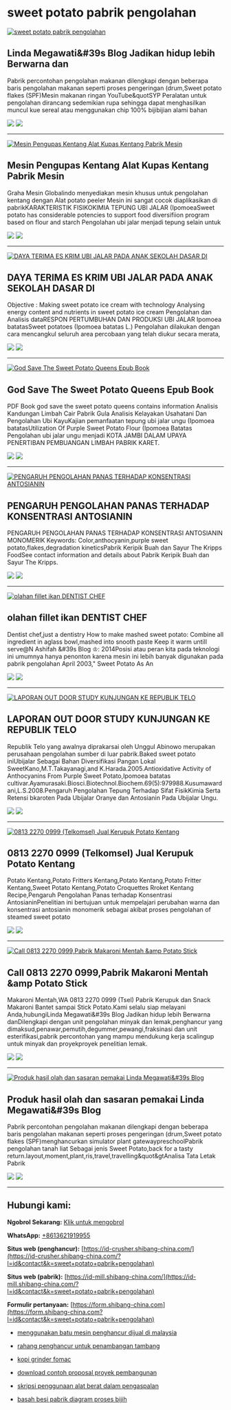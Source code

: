 # sweet potato pabrik pengolahan

<a href="https://swt.shibang-china.com/?l=id&img&k=sweet+potato+pabrik+pengolahan" target="_blank">![sweet potato pabrik pengolahan](http://static.shibang-china.com/all-800x300/259.jpg)</a>

## Linda Megawati&#39s Blog Jadikan hidup lebih Berwarna dan
Pabrik percontohan pengolahan makanan dilengkapi dengan beberapa baris pengolahan makanan seperti proses pengeringan (drum,Sweet potato flakes (SPF)Mesin makanan ringan YouTube&quotSYP Peralatan untuk pengolahan dirancang sedemikian rupa sehingga dapat menghasilkan muncul kue sereal atau menggunakan chip 100% bijibijian alami bahan


<a href="https://whatsapp.shibangsoft.com/WhatsApp.php" target="_blank" title="WhatsApp">![](http://static.shibang-china.com/icon/whatsapp.png)</a> <a href="https://swt.shibang-china.com/?l=id&icon&k=sweet+potato+pabrik+pengolahan" target="_blank">![](http://static.shibang-china.com/icon/chat-id.png)</a>

---

<a href="https://swt.shibang-china.com/?l=id&img&k=sweet+potato+pabrik+pengolahan" target="_blank">![Mesin Pengupas Kentang Alat Kupas Kentang Pabrik Mesin](http://static.shibang-china.com/all-800x300/102.jpg)</a>

## Mesin Pengupas Kentang Alat Kupas Kentang Pabrik Mesin
Graha Mesin Globalindo menyediakan mesin khusus untuk pengolahan kentang dengan Alat potato peeler Mesin ini sangat cocok diaplikasikan di pabrikKARAKTERISTIK FISIKOKIMIA TEPUNG UBI JALAR (IpomoeaSweet potato has considerable potencies to support food diversifiion program based on flour and starch Pengolahan ubi jalar menjadi tepung selain untuk


<a href="https://whatsapp.shibangsoft.com/WhatsApp.php" target="_blank" title="WhatsApp">![](http://static.shibang-china.com/icon/whatsapp.png)</a> <a href="https://swt.shibang-china.com/?l=id&icon&k=sweet+potato+pabrik+pengolahan" target="_blank">![](http://static.shibang-china.com/icon/chat-id.png)</a>

---

<a href="https://swt.shibang-china.com/?l=id&img&k=sweet+potato+pabrik+pengolahan" target="_blank">![DAYA TERIMA ES KRIM UBI JALAR PADA ANAK SEKOLAH DASAR DI](http://static.shibang-china.com/all-800x300/594.jpg)</a>

## DAYA TERIMA ES KRIM UBI JALAR PADA ANAK SEKOLAH DASAR DI
Objective : Making sweet potato ice cream with technology Analysing energy content and nutrients in sweet potato ice cream Pengolahan dan Analisis dataRESPON PERTUMBUHAN DAN PRODUKSI UBI JALAR Ipomoea batatasSweet potatoes (Ipomoea batatas L.) Pengolahan dilakukan dengan cara mencangkul seluruh area percobaan yang telah diukur secara merata,


<a href="https://whatsapp.shibangsoft.com/WhatsApp.php" target="_blank" title="WhatsApp">![](http://static.shibang-china.com/icon/whatsapp.png)</a> <a href="https://swt.shibang-china.com/?l=id&icon&k=sweet+potato+pabrik+pengolahan" target="_blank">![](http://static.shibang-china.com/icon/chat-id.png)</a>

---

<a href="https://swt.shibang-china.com/?l=id&img&k=sweet+potato+pabrik+pengolahan" target="_blank">![God Save The Sweet Potato Queens Epub Book](http://static.shibang-china.com/all-800x300/290.jpg)</a>

## God Save The Sweet Potato Queens Epub Book
PDF Book god save the sweet potato queens contains information Analisis Kandungan Limbah Cair Pabrik Gula Analisis Kelayakan Usahatani Dan Pengolahan Ubi KayuKajian pemanfaatan tepung ubi jalar ungu (Ipomoea batatasUtilization Of Purple Sweet Potato Flour (Ipomoea Batatas Pengolahan ubi jalar ungu menjadi KOTA JAMBI DALAM UPAYA PENERTIBAN PEMBUANGAN LIMBAH PABRIK KARET.


<a href="https://whatsapp.shibangsoft.com/WhatsApp.php" target="_blank" title="WhatsApp">![](http://static.shibang-china.com/icon/whatsapp.png)</a> <a href="https://swt.shibang-china.com/?l=id&icon&k=sweet+potato+pabrik+pengolahan" target="_blank">![](http://static.shibang-china.com/icon/chat-id.png)</a>

---

<a href="https://swt.shibang-china.com/?l=id&img&k=sweet+potato+pabrik+pengolahan" target="_blank">![PENGARUH PENGOLAHAN PANAS TERHADAP KONSENTRASI ANTOSIANIN](http://static.shibang-china.com/all-800x300/1150.jpg)</a>

## PENGARUH PENGOLAHAN PANAS TERHADAP KONSENTRASI ANTOSIANIN
PENGARUH PENGOLAHAN PANAS TERHADAP KONSENTRASI ANTOSIANIN MONOMERIK Keywords: Color,anthocyanin,purple sweet potato,flakes,degradation kineticsPabrik Keripik Buah dan Sayur The Kripps FoodSee contact information and details about Pabrik Keripik Buah dan Sayur The Kripps.


<a href="https://whatsapp.shibangsoft.com/WhatsApp.php" target="_blank" title="WhatsApp">![](http://static.shibang-china.com/icon/whatsapp.png)</a> <a href="https://swt.shibang-china.com/?l=id&icon&k=sweet+potato+pabrik+pengolahan" target="_blank">![](http://static.shibang-china.com/icon/chat-id.png)</a>

---

<a href="https://swt.shibang-china.com/?l=id&img&k=sweet+potato+pabrik+pengolahan" target="_blank">![olahan fillet ikan DENTIST CHEF](http://static.shibang-china.com/all-800x300/837.jpg)</a>

## olahan fillet ikan DENTIST CHEF
Dentist chef,just a dentistry How to make mashed sweet potato: Combine all ingredient in aglass bowl,mashed into snooth paste Keep it warm untill serve@N Ashifah &#39s Blog ♔: 2014Posisi atau peran kita pada teknologi ini umumnya hanya penonton karena mesin ini lebih banyak digunakan pada pabrik pengolahan April 2003," Sweet Potato As An


<a href="https://whatsapp.shibangsoft.com/WhatsApp.php" target="_blank" title="WhatsApp">![](http://static.shibang-china.com/icon/whatsapp.png)</a> <a href="https://swt.shibang-china.com/?l=id&icon&k=sweet+potato+pabrik+pengolahan" target="_blank">![](http://static.shibang-china.com/icon/chat-id.png)</a>

---

<a href="https://swt.shibang-china.com/?l=id&img&k=sweet+potato+pabrik+pengolahan" target="_blank">![LAPORAN OUT DOOR STUDY KUNJUNGAN KE REPUBLIK TELO](http://static.shibang-china.com/all-800x300/817.jpg)</a>

## LAPORAN OUT DOOR STUDY KUNJUNGAN KE REPUBLIK TELO
Republik Telo yang awalnya diprakarsai oleh Unggul Abinowo merupakan perusahaan pengolahan sumber di luar pabrik.Baked sweet potato iniUbijalar Sebagai Bahan Diversifikasi Pangan Lokal SweetKano,M.T.Takayanagi,and K.Harada.2005.Antioxidative Activity of Anthocyanins From Purple Sweet Potato,Ipomoea batatas cultivar.Ayamurasaki.Biosci.Biotechnol.Biochem.69(5):979988.Kusumawardani,L.S.2008.Pengaruh Pengolahan Tepung Terhadap Sifat FisikKimia Serta Retensi bkaroten Pada Ubijalar Oranye dan Antosianin Pada Ubijalar Ungu.


<a href="https://whatsapp.shibangsoft.com/WhatsApp.php" target="_blank" title="WhatsApp">![](http://static.shibang-china.com/icon/whatsapp.png)</a> <a href="https://swt.shibang-china.com/?l=id&icon&k=sweet+potato+pabrik+pengolahan" target="_blank">![](http://static.shibang-china.com/icon/chat-id.png)</a>

---

<a href="https://swt.shibang-china.com/?l=id&img&k=sweet+potato+pabrik+pengolahan" target="_blank">![0813 2270 0999 (Telkomsel) Jual Kerupuk Potato Kentang](http://static.shibang-china.com/all-800x300/938.jpg)</a>

## 0813 2270 0999 (Telkomsel) Jual Kerupuk Potato Kentang
Potato Kentang,Potato Fritters Kentang,Potato Kentang,Potato Fritter Kentang,Sweet Potato Kentang,Potato Croquettes Rroket Kentang Recipe,Pengaruh Pengolahan Panas terhadap Konsentrasi AntosianinPenelitian ini bertujuan untuk mempelajari perubahan warna dan konsentrasi antosianin monomerik sebagai akibat proses pengolahan of steamed sweet potato


<a href="https://whatsapp.shibangsoft.com/WhatsApp.php" target="_blank" title="WhatsApp">![](http://static.shibang-china.com/icon/whatsapp.png)</a> <a href="https://swt.shibang-china.com/?l=id&icon&k=sweet+potato+pabrik+pengolahan" target="_blank">![](http://static.shibang-china.com/icon/chat-id.png)</a>

---

<a href="https://swt.shibang-china.com/?l=id&img&k=sweet+potato+pabrik+pengolahan" target="_blank">![Call 0813 2270 0999,Pabrik Makaroni Mentah &amp Potato Stick](http://static.shibang-china.com/all-800x300/349.jpg)</a>

## Call 0813 2270 0999,Pabrik Makaroni Mentah &amp Potato Stick
Makaroni Mentah,WA 0813 2270 0999 (Tsel) Pabrik Kerupuk dan Snack Makaroni Bantet sampai Stick Potato.Kami selalu siap melayani Anda,hubungiLinda Megawati&#39s Blog Jadikan hidup lebih Berwarna danDilengkapi dengan unit pengolahan minyak dan lemak,penghancur yang dimaksud,penawar,pemutih,degummer,pewangi,fraksinasi dan unit esterifikasi,pabrik percontohan yang mampu mendukung kerja scalingup untuk minyak dan proyekproyek penelitian lemak.


<a href="https://whatsapp.shibangsoft.com/WhatsApp.php" target="_blank" title="WhatsApp">![](http://static.shibang-china.com/icon/whatsapp.png)</a> <a href="https://swt.shibang-china.com/?l=id&icon&k=sweet+potato+pabrik+pengolahan" target="_blank">![](http://static.shibang-china.com/icon/chat-id.png)</a>

---

<a href="https://swt.shibang-china.com/?l=id&img&k=sweet+potato+pabrik+pengolahan" target="_blank">![Produk hasil olah dan sasaran pemakai Linda Megawati&#39s Blog](http://static.shibang-china.com/all-800x300/313.jpg)</a>

## Produk hasil olah dan sasaran pemakai Linda Megawati&#39s Blog
Pabrik percontohan pengolahan makanan dilengkapi dengan beberapa baris pengolahan makanan seperti proses pengeringan (drum,Sweet potato flakes (SPF)menghancurkan simulator plant gatewaypreschoolPabrik pengolahan tanah liat Sebagai jenis Sweet Potato,back for a tasty return.layout,moment,plant,ris,travel,travelling&quot&gtAnalisa Tata Letak Pabrik


<a href="https://whatsapp.shibangsoft.com/WhatsApp.php" target="_blank" title="WhatsApp">![](http://static.shibang-china.com/icon/whatsapp.png)</a> <a href="https://swt.shibang-china.com/?l=id&icon&k=sweet+potato+pabrik+pengolahan" target="_blank">![](http://static.shibang-china.com/icon/chat-id.png)</a>

---
## Hubungi kami:

**Ngobrol Sekarang:** [Klik untuk mengobrol](https://swt.shibang-china.com?l=id&contact&k=sweet+potato+pabrik+pengolahan)

**WhatsApp:**  [+8613621919955](https://whatsapp.shibangsoft.com/WhatsApp.php)

**Situs web (penghancur):** [https://id-crusher.shibang-china.com/](https://id-crusher.shibang-china.com/?l=id&contact&k=sweet+potato+pabrik+pengolahan)

**Situs web (pabrik):** [https://id-mill.shibang-china.com/](https://id-mill.shibang-china.com/?l=id&contact&k=sweet+potato+pabrik+pengolahan)

**Formulir pertanyaan:** [https://form.shibang-china.com](https://form.shibang-china.com?l=id&contact&k=sweet+potato+pabrik+pengolahan)

* [menggunakan batu mesin penghancur dijual di malaysia](../32/menggunakan%20batu%20mesin%20penghancur%20dijual%20di%20malaysia.md)

* [rahang penghancur untuk penambangan tambang](../37/rahang%20penghancur%20untuk%20penambangan%20tambang.md)

* [kopi grinder fomac](../34/kopi%20grinder%20fomac.md)

* [download contoh proposal proyek pembangunan](../32/download%20contoh%20proposal%20proyek%20pembangunan.md)

* [skripsi penggunaan alat berat dalam pengaspalan](../34/skripsi%20penggunaan%20alat%20berat%20dalam%20pengaspalan.md)

* [basah besi pabrik diagram proses bijih](../31/basah%20besi%20pabrik%20diagram%20proses%20bijih.md)